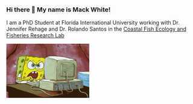 ### Hi there 👋 My name is Mack White!

I am a PhD Student at Florida International University working with Dr. Jennifer Rehage and Dr. Rolando Santos in the [Coastal Fish Ecology and Fisheries Research Lab](https://myweb.fiu.edu/rehagej/)


![](https://github.com/mackwhite/mackwhite/blob/main/spongebob-computer.gif)